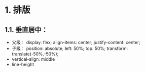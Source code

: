 # 1. 排版

## 1.1. 垂直居中：
* 父级：
display: flex;
    align-items: center;
    justify-content: center;
* 子级：
    position: absolute;
    left: 50%;
    top: 50%;
    transform: translate(-50%,-50%);
* vertical-align: middle
* line-height